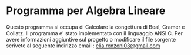 # Programma per Algebra Lineare
Questo programma si occupa di Calcolare la congettura di Beal, Cramer e Collatz.
Il programma e' stato implementato con il linguaggio ANSI C.
Per avere informazioni aggiuntive sul progetto o modificare il file sorgente scrivete
al seguente indirizzo email : elia.renzoni03@gmail.com
